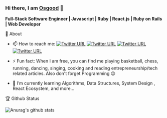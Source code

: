 ### Hi there, I am [Osgood](https://www.osgoodgunawan.me/) 👋

**Full-Stack Software Engineer | Javascript | Ruby | React.js | Ruby on Rails | Web Developer**

🚀 About

* 📫 How to reach me: 
[![Twitter URL](https://img.shields.io/twitter/url?label=LinkedIn&logo=linkedin&style=social&url=https%3A%2F%2Fwww.linkedin.com%2Fin%2Fosgood1024)](https://www.linkedin.com/in/osgood-gunawan-973a5993/)
[![Twitter URL](https://img.shields.io/twitter/url?label=Instagram&logo=Instagram&style=social&url=https%3A%2F%2Finstagram.com%2Fismlhbb)](https://www.instagram.com/the_goodone/)
[![Twitter URL](https://img.shields.io/twitter/url?label=LinkedIn&logo=linkedin&style=social&url=https%3A%2F%2Fwww.linkedin.com%2Fin%2Fismailhabibi)](https://twitter.com/osgoodgunawan)
[![Twitter URL](https://img.shields.io/twitter/url?label=email&logo=gmail&style=social&url=http%3A%2F%2Fmailto%3Acontact.ismailhabibi%40gmail.com)](mailto:contact.osgood1024@gmail.com)




* ⚡ Fun fact: When I am free, you can find me playing basketball, chess, running, dancing, singing, cooking and reading entrepreneurship/tech related articles. Also don't forget Programming :wink:
 
* 🌱 I’m currently learning Algorithms, Data Structures, System Design , React Ecosystem, and more...


🏆 Github Status


![Anurag's github stats](https://github-readme-stats.vercel.app/api?username=osgood1024&show_icons=true&theme=radical)


<!--
**osgood1024/osgood1024** is a ✨ _special_ ✨ repository because its `README.md` (this file) appears on your GitHub profile.

Here are some ideas to get you started:

- 🔭 I’m currently working on ...
- 🌱 I’m currently learning ...
- 👯 I’m looking to collaborate on ...
- 🤔 I’m looking for help with ...
- 💬 Ask me about ...
- 📫 How to reach me: ...
- 😄 Pronouns: ...
- ⚡ Fun fact: ...
-- >
